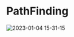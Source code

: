 # PathFinding

![2023-01-04 15-31-15](https://user-images.githubusercontent.com/32747387/210502406-53b1f978-df6c-4e27-8164-07432b60bac4.gif)

